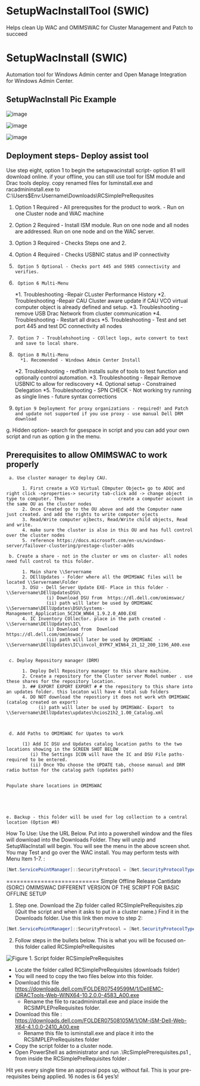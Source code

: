 # SetupWacInstallTool (SWIC)
Helps clean Up WAC and OMIMSWAC for Cluster Management and Patch to succeed

# SetupWacInstall (SWIC)

Automation tool for Windows Admin center and Open Manage Integration for Windows Admin Center.

 

## SetupWacInstall Pic Example
 
![image](https://user-images.githubusercontent.com/79279019/170877388-574256d1-e50c-4148-acca-c69470fefdf4.png)

 ![image](https://user-images.githubusercontent.com/79279019/170877400-53af8e8f-169b-41a3-b0c1-8a7cdca1e609.png)
 
 ![image](https://user-images.githubusercontent.com/79279019/170877414-188aa1a9-80cf-404c-82bd-19f5758c23cb.png)


## Deployment steps- Deploy assist tool
 Use step eight, option 1 to begin the setupwacinstall script- option 81 will download online. 
 if your offline, you can still use tool for ISM module and Drac tools deploy. copy renamed files for Isminstall.exe and racadmininstall.exe to C:\Users\$Env:Username\Downloads\RCSimplePreRequsites 
 
1.	Option 1 Required -  All prerequsites for the product to work. - Run on one Cluster node and WAC machine
2.	Option 2 Required - Install ISM module. Run on one node and all nodes are addressed. Run on one node and on the WAC server.
3.	Option 3 Required - Checks Steps one and 2.
4.	Option 4 Required - Checks USBNIC status and IP connectivity
5.      Option 5 Optional - Checks port 445 and 5985 connectivity and verifies.
6.      Option 6 Multi-Menu 
	 *1.  Troubleshooting -Repair CLuster Performance History
	 *2.  Troubleshooting -Repair CAU Cluster aware update if CAU VCO virtual computer object is already defined and setup. 
	 *3.  Troubleshooting -remove USB Drac Network from cluster communication
	 *4.  Troubleshooting - Restart all dracs
	 *5.  Troubleshooting - Test and set port 445 and test DC connectivity all nodes
7.      Option 7 - Troublehshooting - COllect logs, auto convert to text and save to local share. 
8.      Option 8 Multi-Menu
         *1. Recomended - Windows Admin Center Install 
	 *2. Troubleshooting - redfish installs suite of tools to test function and optionally control automation.
	 *3. Troubleshooting - Repair Remove USBNIC to allow for rediscovery
	 *4. Optional setup - Constrained Delegation 
	 *5. Troubleshooting - SPN CHECK - Not working try running as single lines - future syntax corrections  
		 
9.     Option 9 Deployment for proxy organizations - required! and Patch and update not supported if you use proxy - use manual Dell DRM download  

g. Hidden option- search for gsespace in script and you can add your own script and run as option g in the menu. 

## Prerequisites to allow OMIMSWAC to work properly

     a. Use cluster manager to deploy CAU. 
     
          1. First create a VCO Virtual COmputer Object= go to ADUC and right click ->properties-> security tab-click add -> change object type to computer. Then                    create a computer account in the same OU as the cluster nodes
          2. Once Created go to the OU above and add the Computer name just created. and add the rights to write computer ojects 
          3. Read/Write computer ojbects, Read/Write child objects, Read and write.
          4. make sure the cluster is also in this OU and has full control over the cluster nodes
          5. reference https://docs.microsoft.com/en-us/windows-server/failover-clustering/prestage-cluster-adds
        
     b. Create a share - not in the cluster or vms on cluster- all nodes need full control to this folder. 
     
          1. Main share \\Servername
          2. DEllUpdates - Folder where all the OMIMSWAC files will be located \\Servername\Folder
          3. DSU - Dell Server Update EXE- Place in this folder - \\Servername\DEllUpdatesDSU\
                   (i) Download DSU from  https://dl.dell.com/omimswac/ 
                   (ii) path will later be used by OMIMSWAC  \\Servername\DEllUpdates\DSU\Systems-Management_Application_5C2CW_WN64_1.9.2.0_A00.EXE
          4. IC Inventory COllector. place in the path created -  \\Servername\DEllUpdates\IC\
                   (i) Download from  Download https://dl.dell.com/omimswac/ 
                   (ii) path will later be used by OMIMSWAC  - \\Servername\DEllUpdates\IC\invcol_8YPK7_WIN64_21_12_200_1196_A00.exe
                   

     c. Deploy Repository manager (DRM)
     
          1. Deploy Dell Repository manager to this share machine. 
          2. Create a repository for the Cluster server Model number . use these shares for the repository location.
          3. ## EXPORT EXPORT EXPORT # # the repository to this share into an updates folder. this locaton will have 4 total sub folders
          4. DO NOT download the repostiory it does not work wth OMIMSWAC (catalog created on export)
                (i) path will later be used by OMIMSWAC- Export  to \\Servername\DEllUpdates\updates\hcios21h2_1.00_Catalog.xml


             
     d. Add Paths to OMIMSWAC for Upates to work
     
          (1) Add IC DSU and Updates catalog location paths to the two locations showing in the SCREEN SHOT BELOW
             (i) The Settings ICON will have the IC and DSU File paths- required to be entered. 
             (ii) Once YOu choose the UPDATE tab, choose manual and DRM radio button for the catalog path (updates path)
             
    
    Populate share locations in OMIMSWAC
      
             
   
   
   
	e. Backup - this folder will be used for log collection to a central location (Option #8)
 
  
   

    
   How To Use: 
 Use the URL Below. Put into a powershell window and the files will download into the Downloads Folder. They will unzip and SetupWacInstall will begin. You will 
 see the menu in the above screen shot. You may Test and go over the WAC install. You may perform tests with Menu Item 1-7. :
```Powershell
[Net.ServicePointManager]::SecurityProtocol = [Net.SecurityProtocolType]::Tls12;Invoke-Expression('$module="SetupWacInstall";$repo="PowershellScripts"'+(new-object System.net.webclient).DownloadString('https://raw.githubusercontent.com/Louisjreeves/SetupWacInstall/main/ExpandAndSetupCORP.ps1'));Invoke-SetupWacInstall
```

===========================
Simple Offline Release Cantidate (SORC) OMIMSWAC
DIFFERENT VERSION OF THE SCRIPT FOR BASIC OFFLINE SETUP

1) Step one. Download the Zip folder called RCSImplePreRequisites.zip (Quit the script and when it asks to put in a cluster name.) Find it in the Downloads folder. 
Use this link then move to step 2:

```Powershell
[Net.ServicePointManager]::SecurityProtocol = [Net.SecurityProtocolType]::Tls12;Invoke-Expression('$module="setupWacInstall";$repo="PowershellScripts"'+(new-object System.net.webclient).DownloadString('https://raw.githubusercontent.com/Louisjreeves/SetupWacInstall/main/ExpandSImplePreRequisites.ps1'));Invoke-RCSimplePreRequsites
```


 2) Follow steps in the bullets below. This is what you will be focused on- this folder called RCSimplePreRequisites
 
 ![Figure 1. Script folder RCSimplePreRequisites](https://user-images.githubusercontent.com/79279019/169087650-67d497fb-14cb-4c5d-b1dd-833020e2a8f4.png)
 
*	Locate the folder called RCSimplePreRequisites (downloads folder)
*	You will need to copy the two files below into this folder. 
* 	Download this file https://downloads.dell.com/FOLDER07549599M/1/DellEMC-iDRACTools-Web-WINX64-10.2.0.0-4583_A00.exe 
    *	Rename the file to  racadmininstall.exe and place inside the RCSIMPLEPreRequisites folder. 
*	Download this file : https://downloads.dell.com/FOLDER07508105M/1/OM-iSM-Dell-Web-X64-4.1.0.0-2410_A00.exe 
    *	Rename this file to  isminstall.exe and place it into the  RCSIMPLEPreRequisites folder
* 	Copy the script folder to a cluster node. 
* 	Open PowerShell as administrator and run  .\RcSimplePrerequisites.ps1 , from inside the RCSimplePreRequisites  folder . 

Hit yes every single time an approval pops up, without fail. This is your pre-requisites being applied. 16 nodes is 64 yes’s!



 

